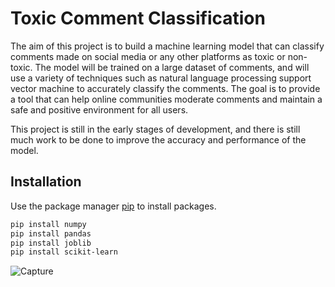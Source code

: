 # Toxic Comment Classification


The aim of this project is to build a machine learning model that can classify comments made on social media or any other platforms as toxic or non-toxic. The model will be trained on a large dataset of comments, and will use a variety of techniques such as natural language processing support vector machine to accurately classify the comments. The goal is to provide a tool that can help online communities moderate comments and maintain a safe and positive environment for all users.

This project is still in the early stages of development, and there is still much work to be done to improve the accuracy and performance of the model.

## Installation

Use the package manager [pip](https://pip.pypa.io/en/stable/) to install packages.

```bash
pip install numpy
pip install pandas
pip install joblib
pip install scikit-learn
```


![Capture](https://user-images.githubusercontent.com/53074799/215320844-d06950e9-5794-4d8b-b69d-53caf72584dc.PNG)
